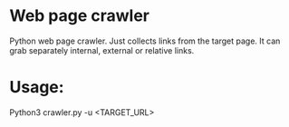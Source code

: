 # Web page crawler
Python web page crawler. Just collects links from the target page. It can grab separately internal, external or relative links.
# Usage:
Python3 crawler.py -u <TARGET_URL>
